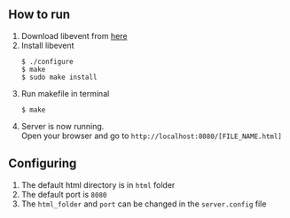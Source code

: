 ## How to run
1. Download libevent from [here](http://sourceforge.net/projects/levent/files/libevent/libevent-2.1/libevent-2.1.5-beta.tar.gz/download)
2. Install libevent  
     ```
     $ ./configure   
     $ make    
     $ sudo make install   
     ```
3. Run makefile in terminal
     ```
     $ make
     ```
4. Server is now running.  
Open your browser and go to `http://localhost:8080/[FILE_NAME.html]` 

## Configuring
1. The default html directory is in `html` folder  
2. The default port is `8080`
3. The `html_folder` and `port` can be changed in the `server.config` file
